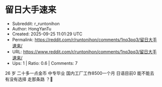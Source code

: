 # 留日大手速来

- Subreddit: r_runtonihon
- Author: HongYanTu
- Created: 2025-09-25 11:01:29 UTC
- Permalink: https://reddit.com/r/runtonihon/comments/1nq3pq3/留日大手速来/
- URL: https://www.reddit.com/r/runtonihon/comments/1nq3pq3/留日大手速来/
- Ups: 1 | Ratio: 0.6 | Comments: 7


26 岁 二十多一点金币 中专毕业 国内工厂工作8500一个月 日语目前0 能不能去
有没有选择 走那条路 ？🙇


